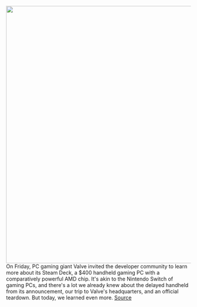 <img src='https://cdn.vox-cdn.com/thumbor/0n9zqreExg1PZBm_hHVQET812lc=/0x0:1370x815/1200x800/filters:focal(550x370:768x588)/cdn.vox-cdn.com/uploads/chorus_image/image/70136395/steam_deck_developer_summit.0.jpg' width='700px' /><br/>
On Friday, PC gaming giant Valve invited the developer community to learn more about its Steam Deck, a $400 handheld gaming PC with a comparatively powerful AMD chip. It's akin to the Nintendo Switch of gaming PCs, and there's a lot we already knew about the delayed handheld from its announcement, our trip to Valve's headquarters, and an official teardown. But today, we learned even more.
<a href='https://www.theverge.com/22779252/steam-deck-things-we-learned-from-valve-developer-summit'> Source <a/>